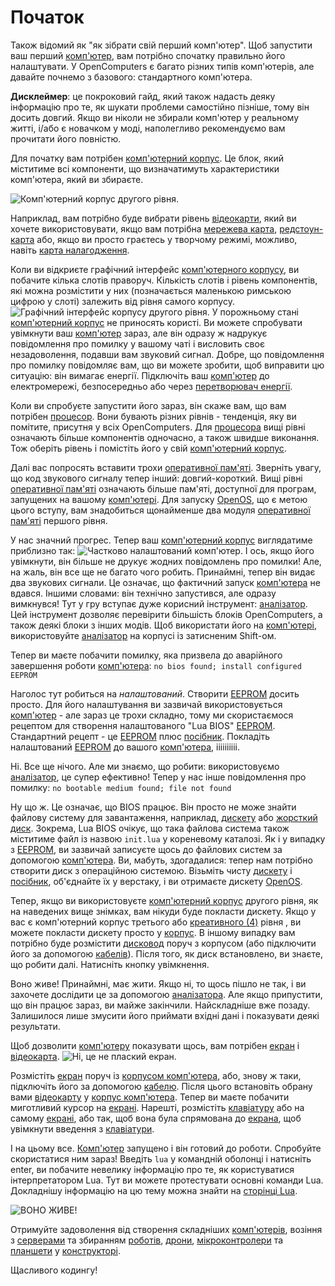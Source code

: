 # Початок

Також відомий як "як зібрати свій перший комп'ютер". Щоб запустити ваш перший [комп'ютер](computer.md), вам потрібно спочатку правильно його налаштувати. У OpenComputers є багато різних типів комп'ютерів, але давайте почнемо з базового: стандартного комп'ютера.

**Дисклеймер**: це покроковий гайд, який також надасть деяку інформацію про те, як шукати проблеми самостійно пізніше, тому він досить довгий. Якщо ви ніколи не збирали комп'ютер у реальному житті, і/або є новачком у моді, наполегливо рекомендуємо вам прочитати його повністю.

Для початку вам потрібен [комп'ютерний корпус](../block/case1.md). Це блок, який міститиме всі компоненти, що визначатимуть характеристики комп'ютера, який ви збираєте.

![Комп'ютерний корпус другого рівня.](oredict:oc:case2)

Наприклад, вам потрібно буде вибрати рівень [відеокарти](../item/graphicsCard1.md), який ви хочете використовувати, якщо вам потрібна [мережева карта](../item/lanCard.md), [редстоун-карта](../item/redstoneCard1.md) або, якщо ви просто граєтесь у творчому режимі, можливо, навіть [карта налагодження](../item/debugCard.md).

Коли ви відкриєте графічний інтерфейс [комп'ютерного корпусу](../block/case1.md), ви побачите кілька слотів праворуч. Кількість слотів і рівень компонентів, які можна розмістити у них (позначається маленькою римською цифрою у слоті) залежить від рівня самого корпусу.
![Графічний інтерфейс корпусу другого рівня.](opencomputers:doc/img/configuration_case1.png)
У порожньому стані [комп'ютерний корпус](../block/case1.md) не приносять користі. Ви можете спробувати увімкнути ваш [комп'ютер](computer.md) зараз, але він одразу ж надрукує повідомлення про помилку у вашому чаті і висловить своє незадоволення, подавши вам звуковий сигнал. Добре, що повідомлення про помилку повідомляє вам, що ви можете зробити, щоб виправити цю ситуацію: він вимагає енергії. Підключіть ваш [комп'ютер](computer.md) до електромережі, безпосередньо або через [перетворювач енергії](../block/powerConverter.md).

Коли ви спробуєте запустити його зараз, він скаже вам, що вам потрібен [процесор](../item/cpu1.md). Вони бувають різних рівнів - тенденція, яку ви помітите, присутня у всіх OpenComputers. Для [процесора](../item/cpu1.md) вищі рівні означають більше компонентів одночасно, а також швидше виконання. Тож оберіть рівень і помістіть його у свій [комп'ютерний корпус](../block/case1.md).

Далі вас попросять вставити трохи [оперативної пам'яті](../item/ram1.md). Зверніть увагу, що код звукового сигналу тепер інший: довгий-короткий. Вищі рівні [оперативної пам'яті](../item/ram1.md) означають більше пам'яті, доступної для програм, запущених на вашому [комп'ютері](computer.md). Для запуску [OpenOS](openOS.md), що є метою цього вступу, вам знадобиться щонайменше два модуля [оперативної пам'яті](../item/ram1.md) першого рівня.

У нас значний прогрес. Тепер ваш [комп'ютерний корпус](../block/case1.md) виглядатиме приблизно так:
![Частково налаштований комп'ютер.](opencomputers:doc/img/configuration_case2.png)
І ось, якщо його увімкнути, він більше не друкує жодних повідомлень про помилки! Але, на жаль, він все ще не багато чого робить. Принаймні, тепер він видає два звукових сигнали. Це означає, що фактичний запуск [комп'ютера](computer.md) не вдався. Іншими словами: він технічно запустився, але одразу вимкнувся! Тут у гру вступає дуже корисний інструмент: [аналізатор](../item/analyzer.md). Цей інструмент дозволяє перевірити більшість блоків OpenComputers, а також деякі блоки з інших модів. Щоб використати його на [комп'ютері](computer.md), використовуйте [аналізатор](../item/analyzer.md) на корпусі із затисненим Shift-ом.

Тепер ви маєте побачити помилку, яка призвела до аварійного завершення роботи [комп'ютера](computer.md):
`no bios found; install configured EEPROM`

Наголос тут робиться на *налаштований*. Створити [EEPROM](../item/eeprom.md) досить просто. Для його налаштування ви зазвичай використовується [комп'ютер](computer.md) - але зараз це трохи складно, тому ми скористаємося рецептом для створення налаштованого "Lua BIOS" [EEPROM](../item/eeprom.md). Стандартний рецепт - це [EEPROM](../item/eeprom.md) плюс [посібник](../item/manual.md). Покладіть налаштований [EEPROM](../item/eeprom.md) до вашого [комп'ютера](computer.md), іііііііііі.

Ні. Все ще нічого. Але ми знаємо, що робити: використовуємо [аналізатор](../item/analyzer.md), це супер ефективно! Тепер у нас інше повідомлення про помилку:
`no bootable medium found; file not found`

Ну що ж. Це означає, що BIOS працює. Він просто не може знайти файлову систему для завантаження, наприклад, [дискету](../item/floppy.md) або [жорсткий диск](../item/hdd1.md). Зокрема, Lua BIOS очікує, що така файлова система також міститиме файл із назвою `init.lua` у кореневому каталозі. Як і у випадку з [EEPROM](../item/eeprom.md), ви зазвичай записуєте щось до файлових систем за допомогою [комп'ютера](computer.md). Ви, мабуть, здогадалися: тепер нам потрібно створити диск з операційною системою. Візьміть чисту [дискету](../item/floppy.md) і [посібник](../item/manual.md), об'єднайте їх у верстаку, і ви отримаєте дискету [OpenOS](openOS.md).

Тепер, якщо ви використовуєте [комп'ютерний корпус](../block/case2.md) другого рівня, як на наведених вище знімках, вам нікуди буде покласти дискету. Якщо у вас є комп'ютерний корпус третього або [креативного (4)](../block/case3.md) рівня , ви можете покласти дискету просто у [корпус](../block/case1.md). В іншому випадку вам потрібно буде розмістити [дисковод](../block/diskDrive.md) поруч з корпусом (або підключити його за допомогою [кабелів](../block/cable.md)). Після того, як диск встановлено, ви знаєте, що робити далі. Натисніть кнопку увімкнення.

Воно живе! Принаймні, має жити. Якщо ні, то щось пішло не так, і ви захочете дослідити це за допомогою [аналізатора](../item/analyzer.md). Але якщо припустити, що він працює зараз, ви майже закінчили. Найскладніше вже позаду. Залишилося лише змусити його приймати вхідні дані і показувати деякі результати.

Щоб дозволити [комп'ютеру](computer.md) показувати щось, вам потрібен [екран](../block/screen1.md) і [відеокарта](../item/graphicsCard1.md).
![Ні, це не плаский екран.](oredict:oc:screen2)

Розмістіть [екран](../block/screen1.md) поруч із [корпусом комп'ютера](../block/case1.md), або, знову ж таки, підключіть його за допомогою [кабелю](../block/cable.md). Після цього встановіть обрану вами [відеокарту](../item/graphicsCard1.md) у [корпус комп'ютера](../block/case1.md). Тепер ви маєте побачити миготливий курсор на [екрані](../block/screen1.md). Нарешті, розмістіть [клавіатуру](../block/keyboard.md) або на самому [екрані](../block/screen1.md), або так, щоб вона була спрямована до [екрана](../block/screen1.md), щоб увімкнути введення з [клавіатури](../block/keyboard.md).

І на цьому все. [Комп'ютер](computer.md) запущено і він готовий до роботи. Спробуйте скористатися ним зараз! Введіть `lua` у командній оболонці і натисніть enter, ви побачите невелику інформацію про те, як користуватися інтерпретатором Lua. Тут ви можете протестувати основні команди Lua. Докладнішу інформацію на цю тему можна знайти на [сторінці Lua](lua.md).

![ВОНО ЖИВЕ!](opencomputers:doc/img/configuration_done.png)

Отримуйте задоволення від створення складніших [комп'ютерів](computer.md), возіння з [серверами](../item/server1.md) та збиранням [роботів](../block/robot.md), [дрони](../item/drone.md), [мікроконтролери](../block/microcontroller.md) та [планшети](../item/tablet.md) у [конструкторі](../block/assembler.md).

Щасливого кодингу!
